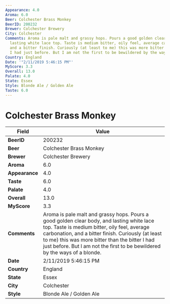```yaml
---
Appearance: 4.0
Aroma: 6.0
Beer: Colchester Brass Monkey
BeerID: 200232
Brewer: Colchester Brewery
City: Colchester
Comments: Aroma is pale malt and grassy hops. Pours a good golden clear body, and
  lasting white lace top. Taste is medium bitter, oily feel, average carbonation,
  and a bitter finish. Curiously (at least to me) this was more bitter than the bitter
  I had just before. But I am not the first to be bewildered by the ways of a blonde.
Country: England
Date: '"2/11/2019 5:46:15 PM"'
MyScore: 3.3
Overall: 13.0
Palate: 4.0
State: Essex
Style: Blonde Ale / Golden Ale
Taste: 6.0
---
```


# Colchester Brass Monkey

| Field         | Value |
|---------------|-------|
| **BeerID** | 200232 |
| **Beer** | Colchester Brass Monkey |
| **Brewer** | Colchester Brewery |
| **Aroma** | 6.0 |
| **Appearance** | 4.0 |
| **Taste** | 6.0 |
| **Palate** | 4.0 |
| **Overall** | 13.0 |
| **MyScore** | 3.3 |
| **Comments** | Aroma is pale malt and grassy hops. Pours a good golden clear body, and lasting white lace top. Taste is medium bitter, oily feel, average carbonation, and a bitter finish. Curiously (at least to me) this was more bitter than the bitter I had just before. But I am not the first to be bewildered by the ways of a blonde. |
| **Date** | 2/11/2019 5:46:15 PM |
| **Country** | England |
| **State** | Essex |
| **City** | Colchester |
| **Style** | Blonde Ale / Golden Ale |
